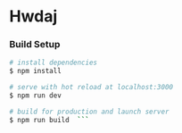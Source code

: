 # Hwdaj 
 
 ### Build Setup  
 ```bash
 # install dependencies 
 $ npm install  

 # serve with hot reload at localhost:3000 
 $ npm run dev  

 # build for production and launch server 
 $ npm run build  ```
